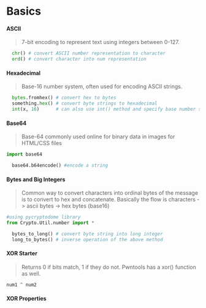 # Basics

#### ASCII
> 7-bit encoding to represent text using integers between 0-127. 

``` python
  chr() # convert ASCII number representation to character
  ord() # convert character into num representation
```

#### Hexadecimal 
> Base-16 number system, often used for encoding ASCII strings.

``` python
  bytes.fromhex() # convert hex to bytes
  something.hex() # convert byte strings to hexadecimal
  int(x, 16)      # can also use int() method and specify base number system as second arg 
```

#### Base64
> Base-64 commonly used online for binary data in images for HTML/CSS files

``` python
import base64

  base64.b64encode() #encode a string 

```

#### Bytes and Big Integers
> Common way to convert characters into ordinal bytes of the message is to convert to hex and concatenate. Basically the flow is characters -> ascii bytes -> hex bytes (base16)

``` python
#using pycryptodome library
from Crypto.Util.number import *

  bytes_to_long() # convert byte string into long integer
  long_to_bytes() # inverse operation of the above method
```

#### XOR Starter
> Returns 0 if bits match, 1 if they do not. Pwntools has a xor() function as well.

``` python
num1 ^ num2
```

#### XOR Properties
> 